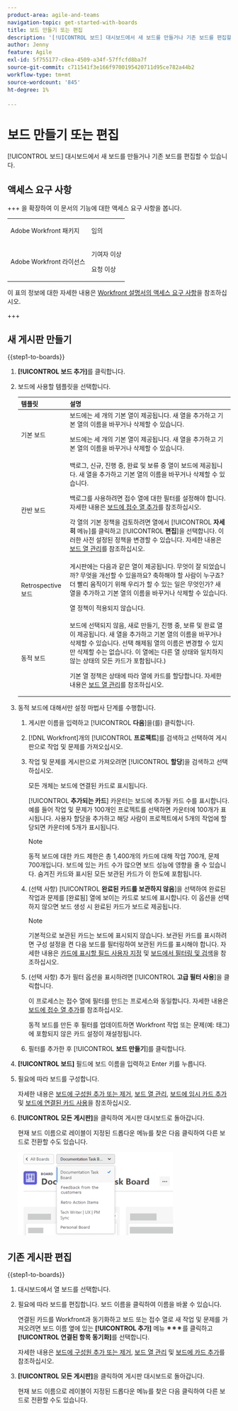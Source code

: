 ```yaml
---
product-area: agile-and-teams
navigation-topic: get-started-with-boards
title: 보드 만들기 또는 편집
description: '[!UICONTROL 보드] 대시보드에서 새 보드를 만들거나 기존 보드를 편집할 수 있습니다.'
author: Jenny
feature: Agile
exl-id: 5f755177-c8ea-4509-a34f-57ffcfd8ba7f
source-git-commit: c711541f3e166f9700195420711d95ce782a44b2
workflow-type: tm+mt
source-wordcount: '845'
ht-degree: 1%

---
```


# 보드 만들기 또는 편집

<!-- Audited: 12/2023 -->

[!UICONTROL 보드] 대시보드에서 새 보드를 만들거나 기존 보드를 편집할 수 있습니다.

## 액세스 요구 사항

+++ 을 확장하여 이 문서의 기능에 대한 액세스 요구 사항을 봅니다.

<table style="table-layout:auto"> 
 <col> 
 <col> 
 <tbody> 
  <tr> 
   <td role="rowheader">Adobe Workfront 패키지</td> 
   <td> <p>임의</p> </td> 
  </tr> 
  <tr> 
   <td role="rowheader">Adobe Workfront 라이선스</td> 
   <td> 
   <p>기여자 이상</p> 
   <p>요청 이상</p>
   </td> 
  </tr> 
 </tbody> 
</table>

이 표의 정보에 대한 자세한 내용은 [Workfront 설명서의 액세스 요구 사항](/help/quicksilver/administration-and-setup/add-users/access-levels-and-object-permissions/access-level-requirements-in-documentation.md)을 참조하십시오.

+++

## 새 게시판 만들기

{{step1-to-boards}}

1. **[!UICONTROL 보드 추가]**&#x200B;를 클릭합니다.

1. 보드에 사용할 템플릿을 선택합니다.

   | 템플릿 | 설명 |
   |---------|----------|
   | 기본 보드 | 보드에는 세 개의 기본 열이 제공됩니다. 새 열을 추가하고 기본 열의 이름을 바꾸거나 삭제할 수 있습니다. <p>보드에는 세 개의 기본 열이 제공됩니다. 새 열을 추가하고 기본 열의 이름을 바꾸거나 삭제할 수 있습니다. |
   | 칸반 보드 | 백로그, 신규, 진행 중, 완료 및 보류 중 열이 보드에 제공됩니다. 새 열을 추가하고 기본 열의 이름을 바꾸거나 삭제할 수 있습니다.<p>백로그를 사용하려면 접수 열에 대한 필터를 설정해야 합니다. 자세한 내용은 [보드에 접수 열 추가](/help/quicksilver/agile/use-boards-agile-planning-tools/add-intake-column-to-board.md)를 참조하십시오. <p>각 열의 기본 정책을 검토하려면 열에서 [!UICONTROL **자세히** 메뉴]를 클릭하고 [!UICONTROL **편집**]&#x200B;을 선택합니다. 이러한 사전 설정된 정책을 변경할 수 있습니다. 자세한 내용은 [보드 열 관리](/help/quicksilver/agile/get-started-with-boards/manage-board-columns.md)를 참조하십시오. |
   | Retrospective 보드 | 게시판에는 다음과 같은 열이 제공됩니다. 무엇이 잘 되었습니까? 무엇을 개선할 수 있을까요? 축하해야 할 사람이 누구죠? 더 빨리 움직이기 위해 우리가 할 수 있는 일은 무엇인가? 새 열을 추가하고 기본 열의 이름을 바꾸거나 삭제할 수 있습니다. <p>열 정책이 적용되지 않습니다. |
   | 동적 보드 | 보드에 선택되지 않음, 새로 만들기, 진행 중, 보류 및 완료 열이 제공됩니다. 새 열을 추가하고 기본 열의 이름을 바꾸거나 삭제할 수 있습니다. 선택 해제됨 열의 이름은 변경할 수 있지만 삭제할 수는 없습니다. 이 열에는 다른 열 상태와 일치하지 않는 상태의 모든 카드가 포함됩니다.) <p>기본 열 정책은 상태에 따라 열에 카드를 할당합니다. 자세한 내용은 [보드 열 관리](/help/quicksilver/agile/get-started-with-boards/manage-board-columns.md)를 참조하십시오. |

1. 동적 보드에 대해서만 설정 마법사 단계를 수행합니다.

   1. 게시판 이름을 입력하고 [!UICONTROL **다음**]&#x200B;을(를) 클릭합니다.
   1. [!DNL Workfront]개의 [!UICONTROL **프로젝트**]&#x200B;를 검색하고 선택하여 게시판으로 작업 및 문제를 가져오십시오.
   1. 작업 및 문제를 게시판으로 가져오려면 [!UICONTROL **할당**]&#x200B;을 검색하고 선택하십시오.

      모든 개체는 보드에 연결된 카드로 표시됩니다.

      [!UICONTROL **추가되는 카드**] 카운터는 보드에 추가될 카드 수를 표시합니다. 예를 들어 작업 및 문제가 100개인 프로젝트를 선택하면 카운터에 100개가 표시됩니다. 사용자 할당을 추가하고 해당 사람이 프로젝트에서 5개의 작업에 할당되면 카운터에 5개가 표시됩니다.

      >[!NOTE]
      >
      >동적 보드에 대한 카드 제한은 총 1,400개의 카드에 대해 작업 700개, 문제 700개입니다. 보드에 있는 카드 수가 많으면 보드 성능에 영향을 줄 수 있습니다. 숨겨진 카드와 표시된 모든 보관된 카드가 이 한도에 포함됩니다.

   1. (선택 사항) [!UICONTROL **완료된 카드를 보관하지 않음**]&#x200B;을 선택하여 완료된 작업과 문제를 [완료됨] 열에 보이는 카드로 보드에 표시합니다. 이 옵션을 선택하지 않으면 보드 생성 시 완료된 카드가 보드로 제공됩니다.

      >[!NOTE]
      >
      >기본적으로 보관된 카드는 보드에 표시되지 않습니다. 보관된 카드를 표시하려면 구성 설정을 켠 다음 보드를 필터링하여 보관된 카드를 표시해야 합니다. 자세한 내용은 [카드에 표시할 필드 사용자 지정](/help/quicksilver/agile/get-started-with-boards/customize-fields-on-card.md) 및 [보드에서 필터링 및 검색](/help/quicksilver/agile/get-started-with-boards/filter-search-in-board.md)을 참조하십시오.

   1. (선택 사항) 추가 필터 옵션을 표시하려면 [!UICONTROL **고급 필터 사용**]&#x200B;을 클릭합니다.

      이 프로세스는 접수 열에 필터를 만드는 프로세스와 동일합니다. 자세한 내용은 [보드에 접수 열 추가](/help/quicksilver/agile/use-boards-agile-planning-tools/add-intake-column-to-board.md)를 참조하십시오.

      동적 보드를 만든 후 필터를 업데이트하면 Workfront 작업 또는 문제(예: 태그)에 포함되지 않은 카드 설정이 재설정됩니다.

   1. 필터를 추가한 후 [!UICONTROL **보드 만들기**]&#x200B;를 클릭합니다.

1. **[!UICONTROL 보드]** 필드에 보드 이름을 입력하고 Enter 키를 누릅니다.
1. 필요에 따라 보드를 구성합니다.

   자세한 내용은 [보드에 구성원 추가 또는 제거](../../agile/get-started-with-boards/add-members-to-board.md), [보드 열 관리](../../agile/get-started-with-boards/manage-board-columns.md), [보드에 임시 카드 추가](../../agile/get-started-with-boards/add-card-to-board.md) 및 [보드에 연결된 카드 사용](/help/quicksilver/agile/get-started-with-boards/connected-cards.md)을 참조하십시오.

1. **[!UICONTROL 모든 게시판]**&#x200B;을 클릭하여 게시판 대시보드로 돌아갑니다.

   현재 보드 이름으로 레이블이 지정된 드롭다운 메뉴를 찾은 다음 클릭하여 다른 보드로 전환할 수도 있습니다.

   ![게시판 목록](assets/boards-button-list-of-boards-350x188.png)

## 기존 게시판 편집

{{step1-to-boards}}

1. 대시보드에서 열 보드를 선택합니다.
1. 필요에 따라 보드를 편집합니다. 보드 이름을 클릭하여 이름을 바꿀 수 있습니다.

   연결된 카드를 Workfront과 동기화하고 보드 또는 접수 열로 새 작업 및 문제를 가져오려면 보드 이름 옆에 있는 **[!UICONTROL 추가]** 메뉴 ![[!UICONTROL 추가 메뉴]](assets/more-icon-spectrum.png)를 클릭하고 **[!UICONTROL 연결된 항목 동기화]**&#x200B;를 선택합니다.

   자세한 내용은 [보드에 구성원 추가 또는 제거](../../agile/get-started-with-boards/add-members-to-board.md), [보드 열 관리](../../agile/get-started-with-boards/manage-board-columns.md) 및 [보드에 카드 추가](../../agile/get-started-with-boards/add-card-to-board.md)를 참조하십시오.

1. **[!UICONTROL 모든 게시판]**&#x200B;을 클릭하여 게시판 대시보드로 돌아갑니다.

   현재 보드 이름으로 레이블이 지정된 드롭다운 메뉴를 찾은 다음 클릭하여 다른 보드로 전환할 수도 있습니다.

